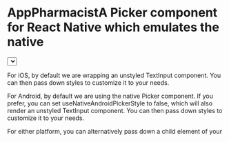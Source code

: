 # AppPharmacistA Picker component for React Native which emulates the native 

<select> interfaces for iOS and Android

For iOS, by default we are wrapping an unstyled TextInput component. You can then pass down styles to customize it to your needs.

For Android, by default we are using the native Picker component. If you prefer, you can set useNativeAndroidPickerStyle to false, which will also render an unstyled TextInput component. You can then pass down styles to customize it to your needs.

For either platform, you can alternatively pass down a child element of your
